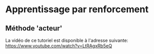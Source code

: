 # Apprentissage par renforcement
## Méthode 'acteur'

La vidéo de ce tutoriel est disponible à l'adresse suivante:<br>
https://www.youtube.com/watch?v=LtRAgxRb5eQ

